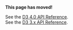 **This page has moved!**

See the [D3 4.0 API Reference](https://github.com/d3/d3/blob/master/API.md#time-formats-d3-time-format).
<br>See the [D3 3.x API Reference](https://github.com/d3/d3-3.x-api-reference/blob/master/Time-Formatting.md).

